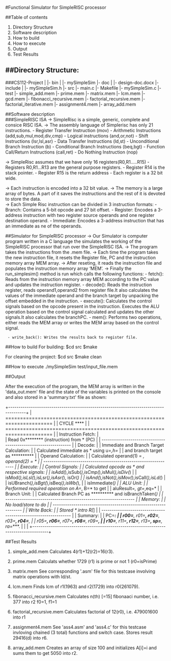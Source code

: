 #Functional Simulator for SimpleRISC processor

##Table of contents
1. Directory Structure
2. Software description      
3. How to build
4. How to execute
5. Output
6. Test Results

##Directory Structure:
--------------------
###CS112-Project
  |
  |- bin
      |
      |- mySimpleSim
  |- doc
      |
      |- design-doc.docx
  |- include
      |
      |- mySimpleSim.h
  |- src
      |- main.c
      |- Makefile
      |- mySimpleSim.c
  |- test
      |- simple_add.mem
      |- prime.mem
      |- matrix.mem
      |- lcm.mem
      |- gcd.mem
      |- fibonacci_recursive.mem
      |- factorial_recursive.mem
      |- factorial_iterative.mem
      |- assignment4.mem
      |- array_add.mem


##Software description      
###SimpleRISC ISA
-> SimpleRisc is a simple, generic, complete and consice RISC ISA.
-> The assembly language of Simplerisc has only 21 instructions.
    - Register Transfer Instruction (mov)
    - Arithmetic Instructions (add,sub,mul,mod,div,cmp)
    - Logical instructions (and,or,not)
    - Shift Instructions (lsr,lsl,asr)
    - Data Transfer Instructions (ld,st)
    - Unconditional Branch Instruction (b)
    - Conditional Branch Instructions (beq,bgt)
    - Function Call/Return Instructions (call,ret)
    - Do Nothing Instruction (nop)

-> SimpleRisc assumes that we have only 16 registers(R0,R1.....R15)
    - Registers R0,R1...R13 are the general purpose registers.
    - Register R14 is the stack pointer.
    - Register R15 is the return address
    - Each register is a 32 bit wide.

-> Each instruction is encoded into a 32 bit value.
-> The memory is a large array of bytes. A part of it saves the
   instructions and the rest of it is devoted to store the data.     
-> Each Simple Risc instruction can be divided in 3 instruction formats:
    - Branch:    Contains a 5-bit opcode and 27 bit offset.
    - Register:  Encodes a 3-address instruction with two register source
                 operands and one register destination operand.
    - Immediate: Encodes a 3-address instruction that has an immediate as
                 ne of the operands.

##Simulator for SimpleRISC processor
 -> Our Simulator is computer program written in a C language the simulates the
    working of the SimpleRISC processor that run over the SimpleRISC ISA.
 -> The program takes the instructions from the .mem file.
 -> Each time the program takes the new instruction file, it resets the Register
    file, PC and the instruction memory array MEM array.
 -> After reseting, it reads the instruction file and populates the instruction
    memory array ‘MEM’.
 -> Finally the run_simplesim() method is run which calls the following
    functions:
     - fetch(): Reads from the instruction memory array MEM according to the PC
                value and updates the instruction register.
     - decode(): Reads the instruction register, reads operand1,operand2 from
                 register file.It also calculates the values of the immediate
                 operand and the branch target by unpacking the offset embedded
                 in the instruction.
     - execute(): Calculates the control signals based on the opcode present in
                  the instruction. Executes the ALU operation based on the
                  control signal calculated and updates the other signals.It
                   also calculates the branchPC.
     - mem(): Performs two operations, either reads the MEM array or writes the
              MEM array based on the control signal.

     - write_back(): Writes the results back to register file.

##How to build
For building:
    $cd src
    $make

For cleaning the project:
    $cd src
    $make clean

##How to execute
./mySimpleSim test/input_file.mem

##Output

 After the execution of the program, the MEM array is written in the
 'data_out.mem' file and the state of the variables is printed on the
 console and also stored in a 'summary.txt' file as shown:


 +--------------------------------------------------------------------------------------+
 |        ======================================================================        |
 |        CYCLE ****                                                                    |
 |        ======================================================================        |
 |        Instruction Fetch:                                                            |  
 |             Read 0x******** (instruction) from * (PC)                                |
 |          ---------------------------------------------------------------             |
 |        Decode:                                                                       |
 |             Immediate and Branch Target Calculation:                                 |
 |                Calculated immediate as * using u=*,h=*                               |
 |                and branch target as **********                                       |
 |             Operand Calculation:                                                     |
 |                Calculated operand(1) = *, operand(2) = *                             |
 |             ---------------------------------------------------------------          |
 |        Execute:                                                                      |
 |             Control Signals:                                                         |
 |                Calculated opcode as * and respective signals:                        |
 |                    isAdd(*),isSub(*),isCmp(*),isMul(*),isDiv(*)                      |
 |                    isMod(*),isLsl(*),isLsr(*),isAsr(*), isOr(*)                      |
 |                    isAnd(*),isNot(*),isMov(*),isCall(*),isLd(*)                      |
 |                    isUBranch(*),isBgt(*),isBeq(*),isWb(*),                           |
 |                    isImmediate(*)                                                    |
 |             ALU Unit:                                                                |
 |                Performed required operation on A=*, B=* to get                       |
 |                aluResult=*, gt=*,eq=*                                                |
 |             Branch Unit:                                                             |
 |                Calculated Branch PC as ********** and isBranchTaken(*)               |
 |             ---------------------------------------------------------------          |
 |        Memory:                                                                       |
 |           No load/store to do                                                        |
 |           ---------------------------------------------------------------            |
 |        Write Back:                                                                   |
 |             Stored * intro R[*]                                                      |
 |             ---------------------------------------------------------------          |
 |       Summary:                                                                       |
 |           PC=***:                                                                    |
 |             r00=****, r01=****, r02=****, r03=****, r04=****,                        |
 |             r05=****, r06=****, r07=****, r08=****, r09=****,                        |
 |             r10=****, r11=****, r12=****, r13=****, sp=****, ra=****.                |
 |                                                                                      |
 +--------------------------------------------------------------------------------------+

##Test Results
1. simple_add.mem
    Calculates 4(r1)+12(r2)=16(r3).

2. prime.mem
    Calculats whether 1729 (r1) is prime or not 1
    (r0=isPrime)

3. matrix.mem
    See corresponding '.asm' file for this testcase
    involving
    matrix operations with ld/st.

4. lcm.mem
    Finds lcm of r1(1963) and r2(1729) into r0(261079).

5. fibonacci_recursive.mem
    Calculates n(th) [=15] fibonaaci number, i.e. 377 into
    r2
    f0=1, f1=1

6. factorial_recursive.mem
    Calculates factorial of 12(r0), i.e. 479001600 into r1

7. assignment4.mem
    See 'ass4.asm' and 'ass4.c' for this testcase invloving
    chained (3 total) functions and switch case.
    Stores result 29416(d) into r6.

8. array_add.mem
    Creates an array of size 100 and initializes A[i]=i and
    sums them to get 5050 into r2.
